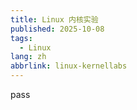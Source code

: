 ```yaml
---
title: Linux 内核实验
published: 2025-10-08
tags:
  - Linux
lang: zh
abbrlink: linux-kernellabs
---
```

pass

